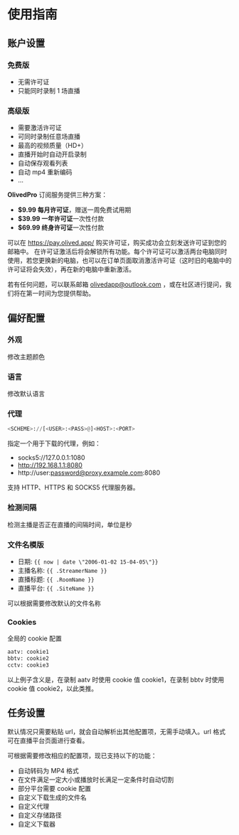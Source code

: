 # 使用指南

## 账户设置

### 免费版

- 无需许可证
- 只能同时录制 1 场直播

### 高级版

- 需要激活许可证
- 可同时录制任意场直播
- 最高的视频质量（HD+）
- 直播开始时自动开启录制
- 自动保存观看列表
- 自动 mp4 重新编码
- ...

**OlivedPro** 订阅服务提供三种方案：

- **$9.99 每月许可证**，赠送一周免费试用期
- **$39.99 一年许可证**一次性付款
- **$69.99 终身许可证**一次性付款

可以在 https://pay.olived.app/ 购买许可证，购买成功会立刻发送许可证到您的邮箱中。
在许可证激活后将会解锁所有功能。每个许可证可以激活两台电脑同时使用，若您更换新的电脑，也可以在订单页面取消激活许可证（这时旧的电脑中的许可证将会失效），再在新的电脑中重新激活。

若有任何问题，可以联系邮箱 olivedapp@outlook.com ，或在社区进行提问，我们将在第一时间为您提供帮助。

## 偏好配置

### 外观

修改主题颜色

### 语言

修改默认语言

### 代理

```python
<SCHEME>://[<USER>:<PASS>@]<HOST>:<PORT>
```

指定一个用于下载的代理，例如：

- socks5://127.0.0.1:1080
- http://192.168.1.1:8080
- http://user:password@proxy.example.com:8080

支持 HTTP、HTTPS 和 SOCKS5 代理服务器。

### 检测间隔

检测主播是否正在直播的间隔时间，单位是秒

### 文件名模版

- 日期: `{{ now | date \"2006-01-02 15-04-05\"}}`
- 主播名称: `{{ .StreamerName }}`
- 直播标题: `{{ .RoomName }}`
- 直播平台: `{{ .SiteName }}`

可以根据需要修改默认的文件名称

### Cookies

全局的 cookie 配置

```sh
aatv: cookie1
bbtv: cookie2
cctv: cookie3
```

以上例子含义是，在录制 aatv 时使用 cookie 值 cookie1，在录制 bbtv 时使用 cookie 值 cookie2，以此类推。

## 任务设置

默认情况只需要粘贴 url，就会自动解析出其他配置项，无需手动填入。url 格式可在直播平台页面进行查看。

可根据需要修改相应的配置项，现已支持以下的功能：

- 自动转码为 MP4 格式
- 在文件满足一定大小或播放时长满足一定条件时自动切割
- 部分平台需要 cookie 配置
- 自定义下载生成的文件名
- 自定义代理
- 自定义存储路径
- 自定义下载器
